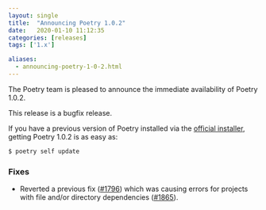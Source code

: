 ```yaml
---
layout: single
title:  "Announcing Poetry 1.0.2"
date:   2020-01-10 11:12:35
categories: [releases]
tags: ['1.x']

aliases:
  - announcing-poetry-1-0-2.html
---
```


The Poetry team is pleased to announce the immediate availability of Poetry 1.0.2.

<!--more-->

This release is a bugfix release.

If you have a previous version of Poetry installed via the [official installer](/docs/#installation),
getting Poetry 1.0.2 is as easy as:

```bash
$ poetry self update
```

### Fixes

- Reverted a previous fix ([#1796](https://github.com/python-poetry/poetry/pull/1796)) which was causing errors for projects with file and/or directory dependencies ([#1865](https://github.com/python-poetry/poetry/pull/1865)).
